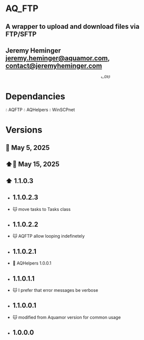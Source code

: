 # AQ_FTP
## A wrapper to upload and download files via FTP/SFTP
## Jeremy Heminger <jeremy.heminger@aquamor.com>, <contact@jeremyheminger.com>

                                                ᓚᘏᗢ

# Dependancies
💧 AQFTP
💧 AQHelpers
💧 WinSCPnet

# Versions

## 📅 May 5, 2025
## ⬆️📅 May 15, 2025
## ⬆️ 1.1.0.3

* ## 1.1.0.2.3
*   🐱 move tasks to Tasks class
* ## 1.1.0.2.2
*   🐱 AQFTP allow looping indefinetely
* ## 1.1.0.2.1
*   🐞 AQHelpers 1.0.0.1
* ## 1.1.0.1.1
*   🐱 I prefer that error messages be verbose
* ## 1.1.0.0.1
*   🐱 modified from Aquamor version for common usage
* ## 1.0.0.0